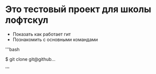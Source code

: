 # Это тестовый проект для школы лофтскул

+ Показать как работает гит
+ Познакомить с основными командами

'''bash

$ git clone git@github...

'''
